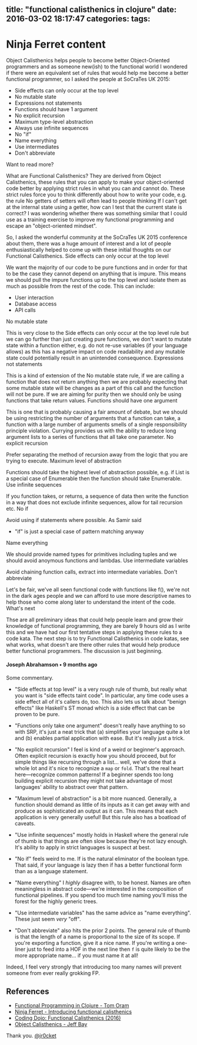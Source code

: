 title: "functional calisthenics in clojure"
date: 2016-03-02 18:17:47
categories: 
tags: 
---





# Ninja Ferret content

 Object Calisthenics helps people to become better Object-Oriented programmers and as someone new(ish) to the functional world I wondered if there were an equivalent set of rules that would help me become a better functional programmer, so I asked the people at SoCraTes UK 2015:

* Side effects can only occur at the top level
* No mutable state
* Expressions not statements
* Functions should have 1 argument
* No explicit recursion
* Maximum type-level abstraction
* Always use infinite sequences
* No "if"
* Name everything
* Use intermediates
* Don't abbreviate

Want to read more?

What are Functional Calisthenics? They are derived from Object Calisthenics, these rules that you can apply to make your object-oriented code better by applying strict rules in what you can and cannot do. These strict rules force you to think differently about how to write your code, e.g. the rule No getters of setters will often lead to people thinking If I can't get at the internal state using a getter, how can I test that the current state is correct? I was wondering whether there was something similar that I could use as a training exercise to improve my functional programming and escape an "object-oriented mindset".

So, I asked the wonderful community at the SoCraTes UK 2015 conference about them, there was a huge amount of interest and a lot of people enthusiastically helped to come up with these initial thoughts on our Functional Calisthenics.
Side effects can only occur at the top level

We want the majority of our code to be pure functions and in order for that to be the case they cannot depend on anything that is impure. This means we should pull the impure functions up to the top level and isolate them as much as possible from the rest of the code. This can include:

* User interaction
* Database access
* API calls

No mutable state

This is very close to the Side effects can only occur at the top level rule but we can go further than just creating pure functions, we don't want to mutate state within a function either, e.g. do not re-use variables (if your language allows) as this has a negative impact on code readability and any mutable state could potentially result in an unintended consequence.
Expressions not statements

This is a kind of extension of the No mutable state rule, if we are calling a function that does not return anything then we are probably expecting that some mutable state will be changes as a part of this call and the function will not be pure. If we are aiming for purity then we should only be using functions that take return values.
Functions should have one argument

This is one that is probably causing a fair amount of debate, but we should be using restricting the number of arguments that a function can take, a function with a large number of arguments smells of a single responsibility principle violation. Currying provides us with the ability to reduce long argument lists to a series of functions that all take one parameter.
No explicit recursion

Prefer separating the method of recursion away from the logic that you are trying to execute.
Maximum level of abstraction

Functions should take the highest level of abstraction possible, e.g. if List is a special case of Enumerable then the function should take Enumerable.
Use infinite sequences

If you function takes, or returns, a sequence of data then write the function in a way that does not exclude infinite sequences, allow for tail recursion etc.
No if

Avoid using if statements where possible. As Samir said

* "if" is just a special case of pattern matching anyway

Name everything

We should provide named types for primitives including tuples and we should avoid anoymous functions and lambdas.
Use intermediate variables

Avoid chaining function calls, extract into intermediate variables.
Don't abbreviate

Let's be fair, we've all seen functional code with functions like f(), we're not in the dark ages people and we can afford to use more descriptive names to help those who come along later to understand the intent of the code.
What's next

Thse are all preliminary ideas that could help people learn and grow their knowledge of functional programming, they are barely 9 hours old as I write this and we have had our first tentative steps in applying these rules to a code kata. The next step is to try Functional Calisthenics in code katas, see what works, what doesn't are there other rules that would help produce better functional programmers. The discussion is just beginning.


#### Joseph Abrahamson • 9 months ago

Some commentary.

* "Side effects at top level" is a very rough rule of thumb, but really what you want is "side effects taint code". In particular, any time code uses a side effect all of it's callers do, too. This also lets us talk about "benign effects" like Haskell's ST monad which is a side effect that can be proven to be pure.

* "Functions only take one argument" doesn't really have anything to so with SRP, it's just a neat trick that (a) simplifies your language quite a lot and (b) enables partial application with ease. But it's really just a trick.

* "No explicit recursion" I feel is kind of a weird or beginner's approach. Often explicit recursion is exactly how you should proceed, but for simple things like recursing through a list... well, we've done that a whole lot and it's nice to recognize a `map` or `fold`. That's the real heart here—recognize common patterns! If a beginner spends too long building explicit recursion they might not take advantage of most languages' ability to abstract over that pattern.

* "Maximum level of abstraction" is a bit more nuanced. Generally, a function should demand as little of its inputs as it can get away with and produce as sophisticated an output as it can. This means that each application is very generally useful! But this rule also has a boatload of caveats.

* "Use infinite sequences" mostly holds in Haskell where the general rule of thumb is that things are often slow because they're not lazy enough. It's ability to apply in strict languages is suspect at best.

* "No if" feels weird to me. If is the natural eliminator of the boolean type. That said, if your language is lazy then if has a better functional form than as a language statement.

* "Name everything" I *highly* disagree with, to be honest. Names are often meaningless in abstract code—we're interested in the composition of functional pipelines. If you spend too much time naming you'll miss the forest for the highly generic trees.

* "Use intermediate variables" has the same advice as "name everything". These just seem *very* "off".

* "Don't abbreviate" also hits the prior 2 points. The general rule of thumb is that the length of a name is proportional to the size of its scope. If you're exporting a function, give it a nice name. If you're writing a one-liner just to feed into a HOF in the next line then `f` is quite likely to be the more appropriate name... if you must name it at all!

Indeed, I feel very strongly that introducing too many names will prevent someone from ever really grokking FP.





## References

* [Functional Programming in Clojure - Tom Oram](http://tomphp.github.io/functional-programming/2015/06/21/functional-calisthenics-in-clojure.html)
* [Ninja Ferret - Introducing functional calisthenics](http://blog.ninjaferret.co.uk/2015/06/05/Introducing-Functional-Calisthenics.html)
* [Coding Dojo: Functional Calisthenics (2016)](http://www.slideshare.net/pkofler/coding-dojo-functional-calisthenics-2016)
* [Object Calisthenics - Jeff Bay](http://www.bennadel.com/resources/uploads/2012/ObjectCalisthenics.pdf)


Thank you.
[@jr0cket](https://twitter.com/jr0cket)
